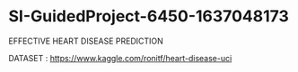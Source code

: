 # SI-GuidedProject-6450-1637048173
EFFECTIVE HEART DISEASE PREDICTION 


DATASET : https://www.kaggle.com/ronitf/heart-disease-uci
